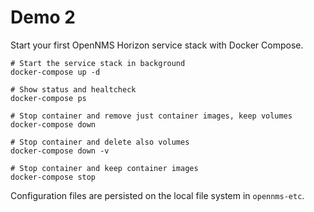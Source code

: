 # Demo 2

Start your first OpenNMS Horizon service stack with Docker Compose.

```
# Start the service stack in background
docker-compose up -d
```

```
# Show status and healtcheck
docker-compose ps

# Stop container and remove just container images, keep volumes
docker-compose down

# Stop container and delete also volumes
docker-compose down -v

# Stop container and keep container images
docker-compose stop
```

Configuration files are persisted on the local file system in `opennms-etc`.
